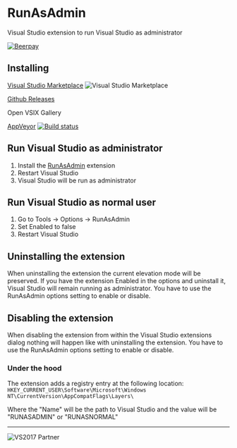# RunAsAdmin
Visual Studio extension to run Visual Studio as administrator

[![Beerpay](https://beerpay.io/sboulema/RunAsAdmin/badge.svg?style=flat)](https://beerpay.io/sboulema/RunAsAdmin)

## Installing
[Visual Studio Marketplace](https://marketplace.visualstudio.com/items?itemName=SamirBoulema.RunAsAdmin) ![Visual Studio Marketplace](http://vsmarketplacebadge.apphb.com/version-short/SamirBoulema.RunAsAdmin.svg)

[Github Releases](https://github.com/sboulema/RunAsAdmin/releases)

Open VSIX Gallery

[AppVeyor](https://ci.appveyor.com/project/sboulema/runasadmin) [![Build status](https://ci.appveyor.com/api/projects/status/swx1byhk0tuxsbog?svg=true)](https://ci.appveyor.com/project/sboulema/runasadmin)

## Run Visual Studio as administrator
1. Install the [RunAsAdmin](https://marketplace.visualstudio.com/items?itemName=SamirBoulema.RunAsAdmin) extension
2. Restart Visual Studio
3. Visual Studio will be run as administrator

## Run Visual Studio as normal user
1. Go to Tools -> Options -> RunAsAdmin
2. Set Enabled to false
3. Restart Visual Studio

## Uninstalling the extension
When uninstalling the extension the current elevation mode will be preserved. If you have the extension Enabled in the options and uninstall it, Visual Studio will remain running as administrator. You have to use the RunAsAdmin options setting to enable or disable.

## Disabling the extension
When disabling the extension from within the Visual Studio extensions dialog nothing will happen like with uninstalling the extension. You have to use the RunAsAdmin options setting to enable or disable.

### Under the hood
The extension adds a registry entry at the following location: `HKEY_CURRENT_USER\Software\Microsoft\Windows NT\CurrentVersion\AppCompatFlags\Layers\`

Where the "Name" will be the path to Visual Studio and the value will be "RUNASADMIN" or "RUNASNORMAL"

---

![VS2017 Partner](http://i.imgur.com/wlgwRF1.png)